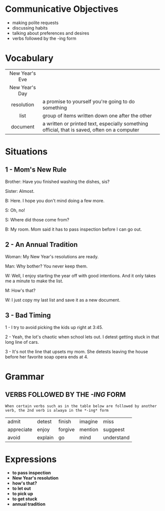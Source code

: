 # Communicative Objectives
- making polite requests
- discussing habits
- talking about preferences and desires
- verbs followed by the -ing form


# Vocabulary
|||
|:---:|---|
| New Year's Eve |
| New Year's Day |
| resolution | a promise to yourself you're going to do something |
|list| group of items written down one after the other |
|document|a written or printed text, especially something official, that is saved, often on a computer|


# Situations
## 1 - Mom's New Rule
Brother: Have you finished washing the dishes, sis?

Sister: Almost.

B: Here. I hope you don't mind doing a few more.

S: Oh, no!

S: Where did those come from?

B: My room. Mom said it has to pass inspection before I can go out.

## 2 - An Annual Tradition
Woman: My New Year's resolutions are ready.

Man: Why bother? You never keep them.

W: Well, I enjoy starting the year off with good intentions. And it only takes me a minute to make the list.

M: How's that?

W: I just copy my last list and save it as a new document.

## 3 - Bad Timing
1 - I try to avoid picking the kids up right at 3:45.

2 - Yeah, the lot's chaotic when school lets out. I detest getting stuck in that long line of cars.

3  - It's not the line that upsets my mom. She detests leaving the house before her favorite soap opera ends at 4.


# Grammar
## VERBS FOLLOWED BY THE *-ING* FORM
    When certain verbs such as in the table below are followed by another verb, the 2nd verb is alwaya in the *-ing* form
||||||
|---|---|---|---|---|
| admit | detest | finish | imagine | miss |
| appreciate | enjoy | forgive | mention | suggeest |
| avoid | explain | go | mind | understand | 


# Expressions
- **to pass inspection**
- **New Year's resolution**
- **how's that?**
- **to let out**
- **to pick up**
- **to get stuck**
- **annual tradition**